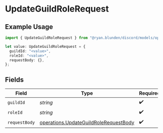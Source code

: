 # UpdateGuildRoleRequest

## Example Usage

```typescript
import { UpdateGuildRoleRequest } from "@ryan.blunden/discord/models/operations";

let value: UpdateGuildRoleRequest = {
  guildId: "<value>",
  roleId: "<value>",
  requestBody: {},
};
```

## Fields

| Field                                                                                          | Type                                                                                           | Required                                                                                       | Description                                                                                    |
| ---------------------------------------------------------------------------------------------- | ---------------------------------------------------------------------------------------------- | ---------------------------------------------------------------------------------------------- | ---------------------------------------------------------------------------------------------- |
| `guildId`                                                                                      | *string*                                                                                       | :heavy_check_mark:                                                                             | N/A                                                                                            |
| `roleId`                                                                                       | *string*                                                                                       | :heavy_check_mark:                                                                             | N/A                                                                                            |
| `requestBody`                                                                                  | [operations.UpdateGuildRoleRequestBody](../../models/operations/updateguildrolerequestbody.md) | :heavy_check_mark:                                                                             | N/A                                                                                            |